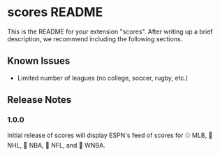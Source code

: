 # scores README

This is the README for your extension "scores". After writing up a brief description, we recommend including the following sections.

## Known Issues
 - Limited number of leagues (no college, soccer, rugby, etc.)

## Release Notes
### 1.0.0

Initial release of scores will display ESPN's feed of scores for ⚾ MLB, 🏒 NHL, 🏀 NBA, 🏈 NFL, and 🏀 WNBA.
